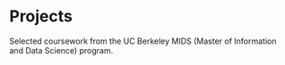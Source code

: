 # Projects

Selected coursework from the UC Berkeley MIDS (Master of Information and Data Science) program.